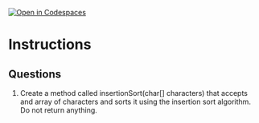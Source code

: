 [![Open in Codespaces](https://classroom.github.com/assets/launch-codespace-2972f46106e565e64193e422d61a12cf1da4916b45550586e14ef0a7c637dd04.svg)](https://classroom.github.com/open-in-codespaces?assignment_repo_id=18840577)
# Instructions  

  ## Questions
1. Create a method called insertionSort(char[] characters) that accepts and array of characters and sorts it using the insertion sort algorithm. Do not return anything.

